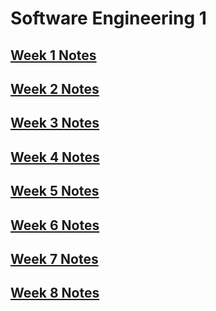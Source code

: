 # Software Engineering 1

## [Week 1 Notes](https://github.com/rej696/CompSciMSc_Labsheets/tree/master/Software_Engineering_1/Week_1)

## [Week 2 Notes](https://github.com/rej696/CompSciMSc_Labsheets/tree/master/Software_Engineering_1/Week_2)

## [Week 3 Notes](https://github.com/rej696/CompSciMSc_Labsheets/tree/master/Software_Engineering_1/Week_3)

## [Week 4 Notes](https://github.com/rej696/CompSciMSc_Labsheets/tree/master/Software_Engineering_1/Week_4)

## [Week 5 Notes](https://github.com/rej696/CompSciMSc_Labsheets/tree/master/Software_Engineering_1/Week_5)

## [Week 6 Notes](https://github.com/rej696/CompSciMSc_Labsheets/tree/master/Software_Engineering_1/Week_6)

## [Week 7 Notes](https://github.com/rej696/CompSciMSc_Labsheets/tree/master/Software_Engineering_1/Week_7)

## [Week 8 Notes](https://github.com/rej696/CompSciMSc_Labsheets/tree/master/Software_Engineering_1/Week_8)
